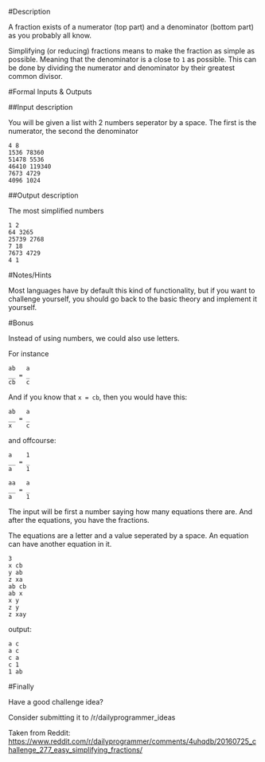 #Description

A fraction exists of a numerator (top part) and a denominator (bottom part) as you probably all know.

Simplifying (or reducing) fractions means to make the fraction as simple as possible. Meaning that the denominator is a close to `1` as possible.
This can be done by dividing the numerator and denominator by their greatest common divisor.

#Formal Inputs & Outputs

##Input description

You will be given a list with 2 numbers seperator by a space.
The first is the numerator, the second the denominator

    4 8
    1536 78360
    51478 5536
    46410 119340
    7673 4729
    4096 1024

##Output description

The most simplified numbers

    1 2
    64 3265
    25739 2768
    7 18
    7673 4729
    4 1

#Notes/Hints

Most languages have by default this kind of functionality, but if you want to challenge yourself, you should go back to the basic theory and implement it yourself.

#Bonus

Instead of using numbers, we could also use letters.

For instance

    ab   a
    __ = _
    cb   c 
    
And if you know that `x = cb`, then you would have this:

    ab   a
    __ = _
    x    c  

and offcourse:

    a    1
    __ = _
    a    1

    aa   a
    __ = _
    a    1
    
The input will be first a number saying how many equations there are. And after the equations, you have the fractions.

The equations are a letter and a value seperated by a space.
An equation can have another equation in it.

    3
    x cb
    y ab
    z xa
    ab cb
    ab x
    x y
    z y
    z xay

output:

    a c
    a c
    c a
    c 1
    1 ab


#Finally

Have a good challenge idea?

Consider submitting it to /r/dailyprogrammer_ideas

Taken from Reddit: https://www.reddit.com/r/dailyprogrammer/comments/4uhqdb/20160725_challenge_277_easy_simplifying_fractions/